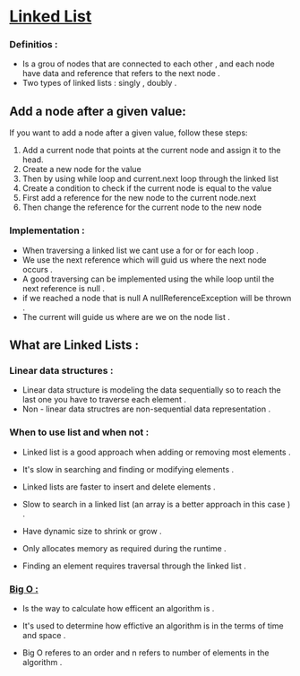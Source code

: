 # [Linked List](https://medium.com/basecs/whats-a-linked-list-anyway-part-1-d8b7e6508b9d)





### Definitios : 

- Is a grou of nodes that are connected to each other , and each node have data and reference that refers to the next node .
- Two types of linked lists : singly , doubly .

## Add a node after a given value:

If you want to add a node after a given value, follow these steps:

1. Add a current node that points at the current node and assign it to the head.
2. Create a new node for the value
3. Then by using while loop and current.next loop through the linked list
4. Create a condition to check if the current node is equal to the value
5. First add a reference for the new node to the current node.next
6. Then change the reference for the current node to the new node



### Implementation :
- When traversing a linked list we cant use a for or for each loop .
- We use the next reference which will guid us where the next node occurs .
- A good traversing can be implemented using the while loop until the next reference is null .
- if we reached a node that is null A nullReferenceException will be thrown .
- The current will guide us where are we on the node list .


## What are Linked Lists :
### Linear data structures :
- Linear data structure is modeling the data sequentially so to reach the last one you have to traverse each element .
- Non - linear data structres are non-sequential data representation .

### When to use list and when not :

- Linked list is a good approach when adding or removing most elements .

- It's slow in searching and finding or modifying elements .

- Linked lists are faster to insert and delete elements .

- Slow to search in a linked list (an array is a better approach in this case ) .

- Have dynamic size to shrink or grow .

- Only allocates memory as required during the runtime .

- Finding an element requires traversal through the linked list .

### [Big O :](https://codefellows.github.io/common_curriculum/data_structures_and_algorithms/Code_401/class-05/resources/big_oh.html)

- Is the way to calculate how efficent an algorithm is .

- It's used to determine how effictive an algorithm is in the terms of time and space .

- Big O referes to an order and n refers to number of elements in the algorithm .
